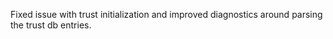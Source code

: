 Fixed issue with trust initialization and improved diagnostics around parsing the trust db entries.
